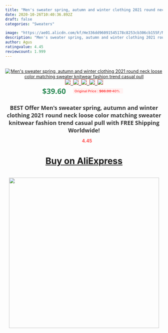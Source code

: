 ```yaml
---
title: "Men's sweater spring, autumn and winter clothing 2021 round neck loose color matching sweater knitwear fashion trend casual pull"
date: 2020-10-26T10:40:36.892Z
draft: false
categories: "Sweaters"

image: "https://ae01.alicdn.com/kf/He336dd96091545178c8253cb306cb155F/Men-s-sweater-spring-autumn-and-winter-clothing-2021-round-neck-loose-color-matching-sweater-knitwear.jpg"
description: "Men's sweater spring, autumn and winter clothing 2021 round neck loose color matching sweater knitwear fashion trend casual pull"
author: Agus
ratingvalue: 4.45
reviewcount: 1.999
---
```

<br>
<div style="text-align: center;">
<a href="https://s.click.aliexpress.com/e/_9AhwXj" target="_blank" rel="nofollow noopener noreferrer"><img alt="Men's sweater spring, autumn and winter clothing 2021 round neck loose color matching sweater knitwear fashion trend casual pull" class="magnifier-image" src="https://ae01.alicdn.com/kf/He336dd96091545178c8253cb306cb155F/Men-s-sweater-spring-autumn-and-winter-clothing-2021-round-neck-loose-color-matching-sweater-knitwear.jpg_640x640.jpg">
<br>
<img style="border:1px solid salmon" src="https://ae01.alicdn.com/kf/He336dd96091545178c8253cb306cb155F/Men-s-sweater-spring-autumn-and-winter-clothing-2021-round-neck-loose-color-matching-sweater-knitwear.jpg_120x120.jpg">&nbsp;&nbsp;<img style="border:1px solid salmon" src="https://ae01.alicdn.com/kf/Hbd913ab39736471181beff436ccb0266l/Men-s-sweater-spring-autumn-and-winter-clothing-2021-round-neck-loose-color-matching-sweater-knitwear.jpg_120x120.jpg">&nbsp;&nbsp;<img style="border:1px solid salmon" src="https://ae01.alicdn.com/kf/H6a372c615eb24fe1b44db3c175bc8552U/Men-s-sweater-spring-autumn-and-winter-clothing-2021-round-neck-loose-color-matching-sweater-knitwear.png_120x120.jpg">&nbsp;&nbsp;<img style="border:1px solid salmon" src="https://ae01.alicdn.com/kf/Hcecb383cade044cea0851d34b7c3ec75D/Men-s-sweater-spring-autumn-and-winter-clothing-2021-round-neck-loose-color-matching-sweater-knitwear.jpg_120x120.jpg">&nbsp;&nbsp;<img style="border:1px solid salmon" src="https://ae01.alicdn.com/kf/H6c9b3b4a7df241f4a0c2370bc536daa1l/Men-s-sweater-spring-autumn-and-winter-clothing-2021-round-neck-loose-color-matching-sweater-knitwear.jpg_120x120.jpg"></a></div><br0>
<div style="text-align: center;"><span style="background-color: white; border: 0px; box-sizing: border-box; color: seagreen; display: inline-block; font-family: &quot;open sans&quot; , &quot;arial&quot; , &quot;helvetica&quot; , sans-serif , &quot;heiti&quot;; font-size: 24px; font-stretch: inherit; font-weight: 700; line-height: inherit; margin: 0px 10px 0px 0px; padding: 0px; vertical-align: middle;">$39.60 </span>
<span style="background: rgb(255 , 241 , 241); border-radius: 3px; border: 0px; box-sizing: border-box; color: #ff4747; display: inline-block; font-family: inherit; font-size: 12px; font-stretch: inherit; font-style: inherit; font-variant: inherit; font-weight: 600; line-height: inherit; margin: 0px; padding: 2px 5px; transform: scale(0.9); vertical-align: middle;">Original Price : <b style="text-decoration: line-through;">$66.00 </b> 40%&nbsp;&nbsp;</span></div>
<h1 style="color: #333333; display: inline-block; font-family: &quot;open sans&quot; , &quot;arial&quot; , &quot;helvetica&quot; , sans-serif , &quot;heiti&quot;; font-size: 18px; font-stretch: inherit; font-weight: 700; text-align: center;">BEST Offer Men's sweater spring, autumn and winter clothing 2021 round neck loose color matching sweater knitwear fashion trend casual pull with FREE Shipping Worldwide!</h1>
<div style="color: #ff4747; text-align: center;">
<img src="https://4.bp.blogspot.com/-M0ZcTcb-5uY/XleCXlxnR4I/AAAAAAAAAEc/OrjgMkXV1oMQFaCRZj5HQwOCBcu3w1FegCPcBGAYYCw/s1600/star.png" style="height: 15px;">&nbsp;<b>4.45</b></div>
<div class="button_cont" align="center"><a class="buynow_a" href="https://s.click.aliexpress.com/e/_9AhwXj" target="_blank" rel="nofollow noopener noreferrer"><H1>Buy on AliExpress</H1></a></div><br>
<div class="separator" style="clear: both; text-align: center;">
<img src="https://lh3.googleusercontent.com/-pTy5HemUv9M/XlePHvY0dAI/AAAAAAAAAE4/0nX5iRUoIWY8eMW9Dpxeirr157OZliDIgCLcBGAsYHQ/s1600/badge.gif" width="480">
</div>

